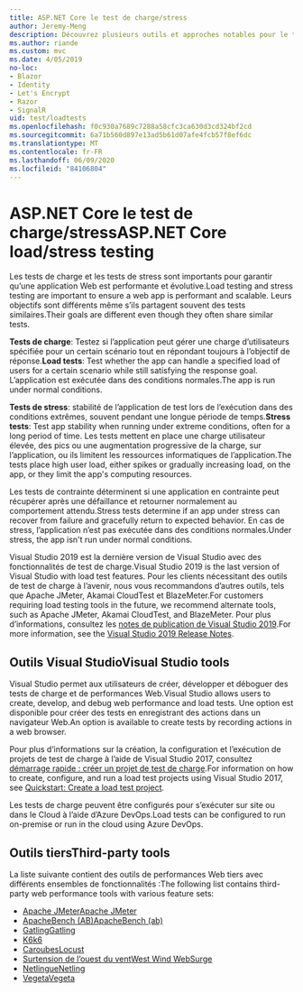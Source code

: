 ```yaml
---
title: ASP.NET Core le test de charge/stress
author: Jeremy-Meng
description: Découvrez plusieurs outils et approches notables pour le test de charge et les tests de stress ASP.NET Core les applications.
ms.author: riande
ms.custom: mvc
ms.date: 4/05/2019
no-loc:
- Blazor
- Identity
- Let's Encrypt
- Razor
- SignalR
uid: test/loadtests
ms.openlocfilehash: f0c930a7689c7288a58cfc3ca630d3cd324bf2cd
ms.sourcegitcommit: 6a71b560d897e13ad5b61d07afe4fcb57f8ef6dc
ms.translationtype: MT
ms.contentlocale: fr-FR
ms.lasthandoff: 06/09/2020
ms.locfileid: "84106804"
---
```

# <a name="aspnet-core-loadstress-testing"></a><span data-ttu-id="0189b-103">ASP.NET Core le test de charge/stress</span><span class="sxs-lookup"><span data-stu-id="0189b-103">ASP.NET Core load/stress testing</span></span>

<span data-ttu-id="0189b-104">Les tests de charge et les tests de stress sont importants pour garantir qu’une application Web est performante et évolutive.</span><span class="sxs-lookup"><span data-stu-id="0189b-104">Load testing and stress testing are important to ensure a web app is performant and scalable.</span></span> <span data-ttu-id="0189b-105">Leurs objectifs sont différents même s’ils partagent souvent des tests similaires.</span><span class="sxs-lookup"><span data-stu-id="0189b-105">Their goals are different even though they often share similar tests.</span></span>

<span data-ttu-id="0189b-106">**Tests de charge**: Testez si l’application peut gérer une charge d’utilisateurs spécifiée pour un certain scénario tout en répondant toujours à l’objectif de réponse.</span><span class="sxs-lookup"><span data-stu-id="0189b-106">**Load tests**: Test whether the app can handle a specified load of users for a certain scenario while still satisfying the response goal.</span></span> <span data-ttu-id="0189b-107">L’application est exécutée dans des conditions normales.</span><span class="sxs-lookup"><span data-stu-id="0189b-107">The app is run under normal conditions.</span></span>

<span data-ttu-id="0189b-108">**Tests de stress**: stabilité de l’application de test lors de l’exécution dans des conditions extrêmes, souvent pendant une longue période de temps.</span><span class="sxs-lookup"><span data-stu-id="0189b-108">**Stress tests**: Test app stability when running under extreme conditions, often for a long period of time.</span></span> <span data-ttu-id="0189b-109">Les tests mettent en place une charge utilisateur élevée, des pics ou une augmentation progressive de la charge, sur l’application, ou ils limitent les ressources informatiques de l’application.</span><span class="sxs-lookup"><span data-stu-id="0189b-109">The tests place high user load, either spikes or gradually increasing load, on the app, or they limit the app's computing resources.</span></span>

<span data-ttu-id="0189b-110">Les tests de contrainte déterminent si une application en contrainte peut récupérer après une défaillance et retourner normalement au comportement attendu.</span><span class="sxs-lookup"><span data-stu-id="0189b-110">Stress tests determine if an app under stress can recover from failure and gracefully return to expected behavior.</span></span> <span data-ttu-id="0189b-111">En cas de stress, l’application n’est pas exécutée dans des conditions normales.</span><span class="sxs-lookup"><span data-stu-id="0189b-111">Under stress, the app isn't run under normal conditions.</span></span>

<span data-ttu-id="0189b-112">Visual Studio 2019 est la dernière version de Visual Studio avec des fonctionnalités de test de charge.</span><span class="sxs-lookup"><span data-stu-id="0189b-112">Visual Studio 2019 is the last version of Visual Studio with load test features.</span></span> <span data-ttu-id="0189b-113">Pour les clients nécessitant des outils de test de charge à l’avenir, nous vous recommandons d’autres outils, tels que Apache JMeter, Akamai CloudTest et BlazeMeter.</span><span class="sxs-lookup"><span data-stu-id="0189b-113">For customers requiring load testing tools in the future, we recommend alternate tools, such as Apache JMeter, Akamai CloudTest, and BlazeMeter.</span></span> <span data-ttu-id="0189b-114">Pour plus d’informations, consultez les [notes de publication de Visual Studio 2019](/visualstudio/releases/2019/release-notes-v16.0#test-tools).</span><span class="sxs-lookup"><span data-stu-id="0189b-114">For more information, see the [Visual Studio 2019 Release Notes](/visualstudio/releases/2019/release-notes-v16.0#test-tools).</span></span>

## <a name="visual-studio-tools"></a><span data-ttu-id="0189b-115">Outils Visual Studio</span><span class="sxs-lookup"><span data-stu-id="0189b-115">Visual Studio tools</span></span>

<span data-ttu-id="0189b-116">Visual Studio permet aux utilisateurs de créer, développer et déboguer des tests de charge et de performances Web.</span><span class="sxs-lookup"><span data-stu-id="0189b-116">Visual Studio allows users to create, develop, and debug web performance and load tests.</span></span> <span data-ttu-id="0189b-117">Une option est disponible pour créer des tests en enregistrant des actions dans un navigateur Web.</span><span class="sxs-lookup"><span data-stu-id="0189b-117">An option is available to create tests by recording actions in a web browser.</span></span>

<span data-ttu-id="0189b-118">Pour plus d’informations sur la création, la configuration et l’exécution de projets de test de charge à l’aide de Visual Studio 2017, consultez [démarrage rapide : créer un projet de test de charge](/visualstudio/test/quickstart-create-a-load-test-project?view=vs-2017).</span><span class="sxs-lookup"><span data-stu-id="0189b-118">For information on how to create, configure, and run a load test projects using Visual Studio 2017, see [Quickstart: Create a load test project](/visualstudio/test/quickstart-create-a-load-test-project?view=vs-2017).</span></span>

<span data-ttu-id="0189b-119">Les tests de charge peuvent être configurés pour s’exécuter sur site ou dans le Cloud à l’aide d’Azure DevOps.</span><span class="sxs-lookup"><span data-stu-id="0189b-119">Load tests can be configured to run on-premise or run in the cloud using Azure DevOps.</span></span>

## <a name="third-party-tools"></a><span data-ttu-id="0189b-120">Outils tiers</span><span class="sxs-lookup"><span data-stu-id="0189b-120">Third-party tools</span></span>

<span data-ttu-id="0189b-121">La liste suivante contient des outils de performances Web tiers avec différents ensembles de fonctionnalités :</span><span class="sxs-lookup"><span data-stu-id="0189b-121">The following list contains third-party web performance tools with various feature sets:</span></span>

* [<span data-ttu-id="0189b-122">Apache JMeter</span><span class="sxs-lookup"><span data-stu-id="0189b-122">Apache JMeter</span></span>](https://jmeter.apache.org/)
* [<span data-ttu-id="0189b-123">ApacheBench (AB)</span><span class="sxs-lookup"><span data-stu-id="0189b-123">ApacheBench (ab)</span></span>](https://httpd.apache.org/docs/2.4/programs/ab.html)
* [<span data-ttu-id="0189b-124">Gatling</span><span class="sxs-lookup"><span data-stu-id="0189b-124">Gatling</span></span>](https://gatling.io/)
* [<span data-ttu-id="0189b-125">K6</span><span class="sxs-lookup"><span data-stu-id="0189b-125">k6</span></span>](https://k6.io)
* [<span data-ttu-id="0189b-126">Caroubes</span><span class="sxs-lookup"><span data-stu-id="0189b-126">Locust</span></span>](https://locust.io/)
* [<span data-ttu-id="0189b-127">Surtension de l’ouest du vent</span><span class="sxs-lookup"><span data-stu-id="0189b-127">West Wind WebSurge</span></span>](https://websurge.west-wind.com/)
* [<span data-ttu-id="0189b-128">Netlingue</span><span class="sxs-lookup"><span data-stu-id="0189b-128">Netling</span></span>](https://github.com/hallatore/Netling)
* [<span data-ttu-id="0189b-129">Vegeta</span><span class="sxs-lookup"><span data-stu-id="0189b-129">Vegeta</span></span>](https://github.com/tsenart/vegeta)

